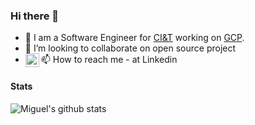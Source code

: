 ### Hi there 👋

<!-- - I'm a lead operation engineer for [CloudBees][cloudbees-website] -->
- 🔭 I am a Software Engineer for [CI&T](https://us.ciandt.com) working on [GCP](https://cloud.google.com/).
- 👯 I’m looking to collaborate on open source project
- 📫 How to reach me - [<img align="left" alt="overnin | LinkedIn" width="22px" src="https://cdn.jsdelivr.net/npm/simple-icons@v3/icons/linkedin.svg" />](https://www.linkedin.com/in/miguel-pereira-aa64b498/) at Linkedin

#### Stats 

![Miguel's github stats](https://github-readme-stats.vercel.app/api?username=miguelhbrito&show_icons=true)

<!--
**miguelhbrito/miguelhbrito** is a ✨ _special_ ✨ repository because its `README.md` (this file) appears on your GitHub profile.

Here are some ideas to get you started:

- 🔭 I’m currently working on ...
- 🌱 I’m currently learning ...
- 👯 I’m looking to collaborate on ...
- 🤔 I’m looking for help with ...
- 💬 Ask me about ...
- 📫 How to reach me: ...
- 😄 Pronouns: ...
- ⚡ Fun fact: ...
-->
